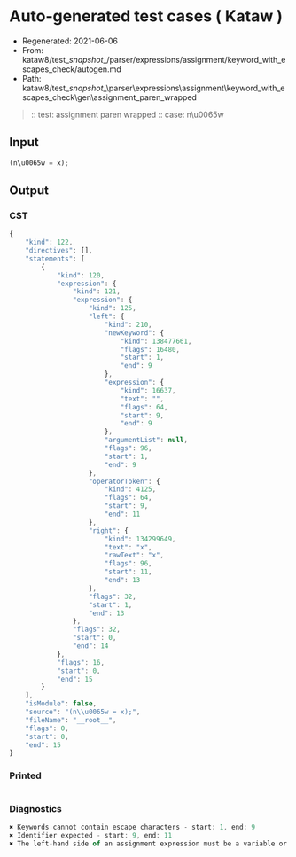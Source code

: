 # Auto-generated test cases ( Kataw )
- Regenerated: 2021-06-06
- From: kataw8/test\__snapshot__/parser/expressions/assignment/keyword_with_escapes_check/autogen.md
- Path: kataw8/test\__snapshot__\parser\expressions\assignment\keyword_with_escapes_check\gen\assignment_paren_wrapped
> :: test: assignment paren wrapped
> :: case: n\u0065w
## Input

`````js
(n\u0065w = x);
`````
## Output

### CST

```javascript
{
    "kind": 122,
    "directives": [],
    "statements": [
        {
            "kind": 120,
            "expression": {
                "kind": 121,
                "expression": {
                    "kind": 125,
                    "left": {
                        "kind": 210,
                        "newKeyword": {
                            "kind": 138477661,
                            "flags": 16480,
                            "start": 1,
                            "end": 9
                        },
                        "expression": {
                            "kind": 16637,
                            "text": "",
                            "flags": 64,
                            "start": 9,
                            "end": 9
                        },
                        "argumentList": null,
                        "flags": 96,
                        "start": 1,
                        "end": 9
                    },
                    "operatorToken": {
                        "kind": 4125,
                        "flags": 64,
                        "start": 9,
                        "end": 11
                    },
                    "right": {
                        "kind": 134299649,
                        "text": "x",
                        "rawText": "x",
                        "flags": 96,
                        "start": 11,
                        "end": 13
                    },
                    "flags": 32,
                    "start": 1,
                    "end": 13
                },
                "flags": 32,
                "start": 0,
                "end": 14
            },
            "flags": 16,
            "start": 0,
            "end": 15
        }
    ],
    "isModule": false,
    "source": "(n\\u0065w = x);",
    "fileName": "__root__",
    "flags": 0,
    "start": 0,
    "end": 15
}
```

### Printed

```javascript

```

### Diagnostics

```javascript
✖ Keywords cannot contain escape characters - start: 1, end: 9
✖ Identifier expected - start: 9, end: 11
✖ The left-hand side of an assignment expression must be a variable or a property access - start: 9, end: 11

```

